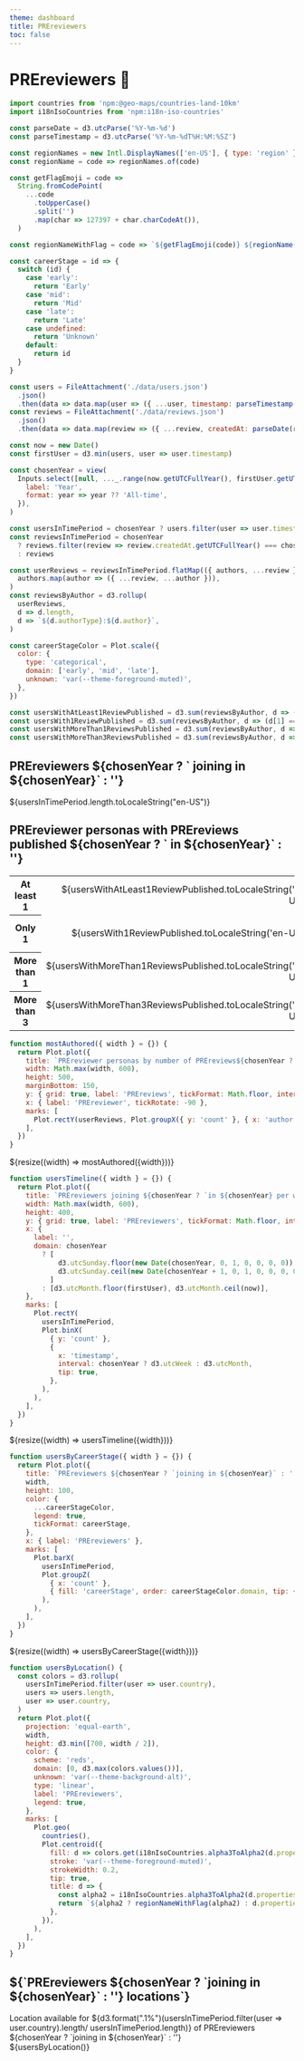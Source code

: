 ```yaml
---
theme: dashboard
title: PREreviewers
toc: false
---
```


# PREreviewers 🫅

```js
import countries from 'npm:@geo-maps/countries-land-10km'
import i18nIsoCountries from 'npm:i18n-iso-countries'
```

```js
const parseDate = d3.utcParse('%Y-%m-%d')
const parseTimestamp = d3.utcParse('%Y-%m-%dT%H:%M:%SZ')

const regionNames = new Intl.DisplayNames(['en-US'], { type: 'region' })
const regionName = code => regionNames.of(code)

const getFlagEmoji = code =>
  String.fromCodePoint(
    ...code
      .toUpperCase()
      .split('')
      .map(char => 127397 + char.charCodeAt()),
  )

const regionNameWithFlag = code => `${getFlagEmoji(code)} ${regionName(code)}`

const careerStage = id => {
  switch (id) {
    case 'early':
      return 'Early'
    case 'mid':
      return 'Mid'
    case 'late':
      return 'Late'
    case undefined:
      return 'Unknown'
    default:
      return id
  }
}

const users = FileAttachment('./data/users.json')
  .json()
  .then(data => data.map(user => ({ ...user, timestamp: parseTimestamp(user.timestamp) })))
const reviews = FileAttachment('./data/reviews.json')
  .json()
  .then(data => data.map(review => ({ ...review, createdAt: parseDate(review.createdAt) })))
```

```js
const now = new Date()
const firstUser = d3.min(users, user => user.timestamp)
```

```js
const chosenYear = view(
  Inputs.select([null, ..._.range(now.getUTCFullYear(), firstUser.getUTCFullYear() - 1)], {
    label: 'Year',
    format: year => year ?? 'All-time',
  }),
)
```

```js
const usersInTimePeriod = chosenYear ? users.filter(user => user.timestamp.getUTCFullYear() === chosenYear) : users
const reviewsInTimePeriod = chosenYear
  ? reviews.filter(review => review.createdAt.getUTCFullYear() === chosenYear)
  : reviews

const userReviews = reviewsInTimePeriod.flatMap(({ authors, ...review }) =>
  authors.map(author => ({ ...review, ...author })),
)
const reviewsByAuthor = d3.rollup(
  userReviews,
  d => d.length,
  d => `${d.authorType}:${d.author}`,
)

const careerStageColor = Plot.scale({
  color: {
    type: 'categorical',
    domain: ['early', 'mid', 'late'],
    unknown: 'var(--theme-foreground-muted)',
  },
})

const usersWithAtLeast1ReviewPublished = d3.sum(reviewsByAuthor, d => (d[1] >= 1 ? 1 : 0))
const usersWith1ReviewPublished = d3.sum(reviewsByAuthor, d => (d[1] === 1 ? 1 : 0))
const usersWithMoreThan1ReviewsPublished = d3.sum(reviewsByAuthor, d => (d[1] > 1 ? 1 : 0))
const usersWithMoreThan3ReviewsPublished = d3.sum(reviewsByAuthor, d => (d[1] > 3 ? 1 : 0))
```

<div class="grid grid-cols-4">
  <div class="card">
    <h2>PREreviewers ${chosenYear ? ` joining in ${chosenYear}` : ''}</h2>
    <span class="big">${usersInTimePeriod.length.toLocaleString("en-US")}</span>
  </div>
  <div class="card">
    <h2>PREreviewer personas with PREreviews published ${chosenYear ? ` in ${chosenYear}` : ''}</h2>
    <table>
      <tr class="highlight">
        <th>At least 1</th>
        <td class="numeric">${usersWithAtLeast1ReviewPublished.toLocaleString('en-US')}</td>
        <td></td>
      </tr>
      <tr>
        <th>Only 1</th>
        <td class="numeric">${usersWith1ReviewPublished.toLocaleString('en-US')}</td>
        <td class="numeric">${d3.format(".1%")(usersWith1ReviewPublished / usersWithAtLeast1ReviewPublished)}</td>
      </tr>
      <tr>
        <th>More than 1</th>
        <td class="numeric">${usersWithMoreThan1ReviewsPublished.toLocaleString('en-US')}</td>
        <td class="numeric">${d3.format(".1%")(usersWithMoreThan1ReviewsPublished / usersWithAtLeast1ReviewPublished)}</td>
      </tr>
      <tr>
        <th>More than 3</th>
        <td class="numeric">${usersWithMoreThan3ReviewsPublished.toLocaleString('en-US')}</td>
        <td class="numeric">${d3.format(".1%")(usersWithMoreThan3ReviewsPublished / usersWithAtLeast1ReviewPublished)}</td>
      </tr>
    </table>
  </div>
</div>

```js
function mostAuthored({ width } = {}) {
  return Plot.plot({
    title: `PREreviewer personas by number of PREreviews${chosenYear ? ` published in ${chosenYear}` : ''}`,
    width: Math.max(width, 600),
    height: 500,
    marginBottom: 150,
    y: { grid: true, label: 'PREreviews', tickFormat: Math.floor, interval: 1 },
    x: { label: 'PREreviewer', tickRotate: -90 },
    marks: [
      Plot.rectY(userReviews, Plot.groupX({ y: 'count' }, { x: 'author', y: 'x', sort: { x: '-y', limit: 25 } })),
    ],
  })
}
```

<div class="grid grid-cols-1">
  <div class="card">
    ${resize((width) => mostAuthored({width}))}
  </div>
</div>

```js
function usersTimeline({ width } = {}) {
  return Plot.plot({
    title: `PREreviewers joining ${chosenYear ? `in ${chosenYear} per week` : 'per month'}`,
    width: Math.max(width, 600),
    height: 400,
    y: { grid: true, label: 'PREreviewers', tickFormat: Math.floor, interval: 1 },
    x: {
      label: '',
      domain: chosenYear
        ? [
            d3.utcSunday.floor(new Date(chosenYear, 0, 1, 0, 0, 0, 0)),
            d3.utcSunday.ceil(new Date(chosenYear + 1, 0, 1, 0, 0, 0, 0)),
          ]
        : [d3.utcMonth.floor(firstUser), d3.utcMonth.ceil(now)],
    },
    marks: [
      Plot.rectY(
        usersInTimePeriod,
        Plot.binX(
          { y: 'count' },
          {
            x: 'timestamp',
            interval: chosenYear ? d3.utcWeek : d3.utcMonth,
            tip: true,
          },
        ),
      ),
    ],
  })
}
```

<div class="grid grid-cols-1">
  <div class="card">
    ${resize((width) => usersTimeline({width}))}
  </div>
</div>

```js
function usersByCareerStage({ width } = {}) {
  return Plot.plot({
    title: `PREreviewers ${chosenYear ? `joining in ${chosenYear}` : ''} by career stage`,
    width,
    height: 100,
    color: {
      ...careerStageColor,
      legend: true,
      tickFormat: careerStage,
    },
    x: { label: 'PREreviewers' },
    marks: [
      Plot.barX(
        usersInTimePeriod,
        Plot.groupZ(
          { x: 'count' },
          { fill: 'careerStage', order: careerStageColor.domain, tip: { format: { fill: careerStage } } },
        ),
      ),
    ],
  })
}
```

<div class="grid grid-cols-1">
  <div class="card">
    ${resize((width) => usersByCareerStage({width}))}
  </div>
</div>

```js
function usersByLocation() {
  const colors = d3.rollup(
    usersInTimePeriod.filter(user => user.country),
    users => users.length,
    user => user.country,
  )
  return Plot.plot({
    projection: 'equal-earth',
    width,
    height: d3.min([700, width / 2]),
    color: {
      scheme: 'reds',
      domain: [0, d3.max(colors.values())],
      unknown: 'var(--theme-background-alt)',
      type: 'linear',
      label: 'PREreviewers',
      legend: true,
    },
    marks: [
      Plot.geo(
        countries(),
        Plot.centroid({
          fill: d => colors.get(i18nIsoCountries.alpha3ToAlpha2(d.properties.A3)),
          stroke: 'var(--theme-foreground-muted)',
          strokeWidth: 0.2,
          tip: true,
          title: d => {
            const alpha2 = i18nIsoCountries.alpha3ToAlpha2(d.properties.A3)
            return `${alpha2 ? regionNameWithFlag(alpha2) : d.properties.A3} ${(colors.get(alpha2) ?? 0).toLocaleString('en-US')}`
          },
        }),
      ),
    ],
  })
}
```

<div class="grid grid-cols-1">
  <div class="card">
    <h2>${`PREreviewers ${chosenYear ? `joining in ${chosenYear}` : ''} locations`}</h2>
    <div class="muted">Location available for ${d3.format(".1%")(usersInTimePeriod.filter(user => user.country).length/ usersInTimePeriod.length)} of PREreviewers ${chosenYear ? `joining in ${chosenYear}` : ''}</div>
    ${usersByLocation()}
  </div>
</div>

<style>

tr.highlight {
  border-color: currentColor;
}

td.numeric {
  text-align: right;
  font-variant-numeric: tabular-nums;
}

</style>
